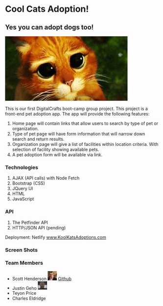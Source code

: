 # Cool Cats Adoption!
## Yes you can adopt dogs too!

<img src = "./images/puss_in_boots_sad_eyes.jpg" alt = "sad cat big eyes" width = "400">


This is our first DigitalCrafts boot-camp group project.  This project is a front-end pet adoption app.  The app will provide the following features:
1) Home page will contain links that allow users to search by type of pet or organization.
2) Type of pet page will have form information that will narrow down search and return results.
3) Organization page will give a list of facilities within location criteria.  With selection of facility showing available pets. 
4) A pet adoption form will be available via link.

### Technologies

1) AJAX (API calls) with Node Fetch
2) Bootstrap (CSS)
3) JQuery UI
4) HTML
5) JavaScript

### API

1) The Petfinder API
2) HTTP/JSON API (pending)

Deployment: Netlify
www.KoolKatsAdoptions.com

### Screen Shots

### Team Members

- Scott Henderson <img src="./images/ScottH.jpeg" alt="Scott_Henderson_Pic" width="30"> [Github](https://github.com/smhenderson89)
- Justin Geho <img src="./images/JustinPic.jpg" alt="Justin Pic" width="30">
- Teyon Price 
- Charles Eldridge
